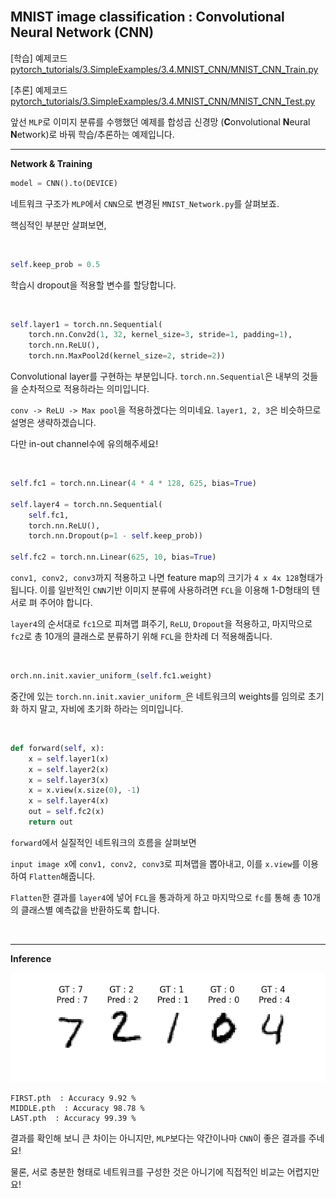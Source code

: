 
<br>

## MNIST image classification : **C**onvolutional **N**eural **N**etwork (**CNN**)

[학습] 예제코드 [pytorch_tutorials/3.SimpleExamples/3.4.MNIST_CNN/MNIST_CNN_Train.py](https://github.com/wooni-github/pytorch_tutorials/blob/main/3.SimpleExamples/3.4.MNIST_CNN/MNIST_CNN_Train.py)

[추론] 예제코드 [pytorch_tutorials/3.SimpleExamples/3.4.MNIST_CNN/MNIST_CNN_Test.py](https://github.com/wooni-github/pytorch_tutorials/blob/main/3.SimpleExamples/3.4.MNIST_CNN/MNIST_CNN_Test.py)

앞선 `MLP`로 이미지 분류를 수행했던 예제를 합성곱 신경망 (**C**onvolutional **N**eural **N**etwork)로 바꿔 학습/추론하는 예제입니다.

--- 

**Network & Training**

```python
model = CNN().to(DEVICE)
```

네트워크 구조가 `MLP`에서 `CNN`으로 변경된 `MNIST_Network.py`를 살펴보죠.

핵심적인 부분만 살펴보면,

<br>

```python
self.keep_prob = 0.5
```

학습시 dropout을 적용할 변수를 할당합니다.

<br>

```python
self.layer1 = torch.nn.Sequential(
    torch.nn.Conv2d(1, 32, kernel_size=3, stride=1, padding=1),
    torch.nn.ReLU(),
    torch.nn.MaxPool2d(kernel_size=2, stride=2))
```        

Convolutional layer를 구현하는 부분입니다. `torch.nn.Sequential`은 내부의 것들을 순차적으로 적용하라는 의미입니다.

`conv -> ReLU -> Max pool`을 적용하겠다는 의미네요. `layer1, 2, 3`은 비슷하므로 설명은 생략하겠습니다. 

다만 in-out channel수에 유의해주세요!

<br>

```python
self.fc1 = torch.nn.Linear(4 * 4 * 128, 625, bias=True)

self.layer4 = torch.nn.Sequential(
    self.fc1,
    torch.nn.ReLU(),
    torch.nn.Dropout(p=1 - self.keep_prob))

self.fc2 = torch.nn.Linear(625, 10, bias=True)
```

`conv1, conv2, conv3`까지 적용하고 나면 feature map의 크기가 `4 x 4x 128`형태가 됩니다. 이를 일반적인 `CNN`기반 이미지 분류에 사용하려면
`FCL`을 이용해 1-D형태의 텐서로 펴 주어야 합니다.
 
`layer4`의 순서대로 `fc1`으로 피쳐맵 펴주기, `ReLU`, `Dropout`을 적용하고, 마지막으로 `fc2`로 총 10개의 클래스로 분류하기 위해 `FCL`을 한차례 더 적용해줍니다.  

<br>

```python
orch.nn.init.xavier_uniform_(self.fc1.weight)
```

중간에 있는 `torch.nn.init.xavier_uniform_`은 네트워크의 weights를 임의로 초기화 하지 말고, 자비에 초기화 하라는 의미입니다.

<br>

```python
def forward(self, x):
    x = self.layer1(x)
    x = self.layer2(x)
    x = self.layer3(x)
    x = x.view(x.size(0), -1)
    x = self.layer4(x)
    out = self.fc2(x)
    return out
```

`forward`에서 실질적인 네트워크의 흐름을 살펴보면

`input image x`에 `conv1, conv2, conv3`로 피쳐맵을 뽑아내고, 이를 `x.view`를 이용하여 `Flatten`해줍니다.

`Flatten`한 결과를 `layer4`에 넣어 `FCL`을 통과하게 하고 마지막으로 `fc`를 통해 총 10개의 클래스별 예측값을 반환하도록 합니다.

<br>

---

**Inference**

![CNN_image](MNIST_CNN.png)

```
FIRST.pth  : Accuracy 9.92 %
MIDDLE.pth  : Accuracy 98.78 %
LAST.pth  : Accuracy 99.39 %
```

결과를 확인해 보니 큰 차이는 아니지만, `MLP`보다는 약간이나마 `CNN`이 좋은 결과를 주네요!

물론, 서로 충분한 형태로 네트워크를 구성한 것은 아니기에 직접적인 비교는 어렵지만요!